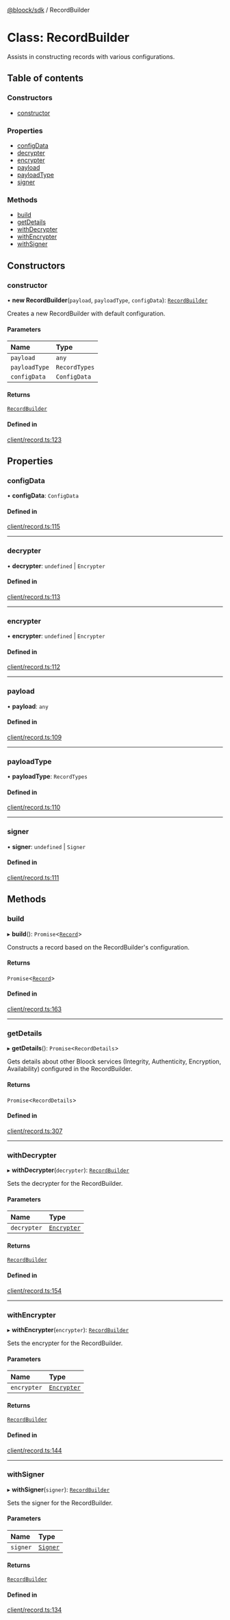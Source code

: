 [@bloock/sdk](../index.md) / RecordBuilder

# Class: RecordBuilder

Assists in constructing records with various configurations.

## Table of contents

### Constructors

- [constructor](RecordBuilder.md#constructor)

### Properties

- [configData](RecordBuilder.md#configdata)
- [decrypter](RecordBuilder.md#decrypter)
- [encrypter](RecordBuilder.md#encrypter)
- [payload](RecordBuilder.md#payload)
- [payloadType](RecordBuilder.md#payloadtype)
- [signer](RecordBuilder.md#signer)

### Methods

- [build](RecordBuilder.md#build)
- [getDetails](RecordBuilder.md#getdetails)
- [withDecrypter](RecordBuilder.md#withdecrypter)
- [withEncrypter](RecordBuilder.md#withencrypter)
- [withSigner](RecordBuilder.md#withsigner)

## Constructors

### constructor

• **new RecordBuilder**(`payload`, `payloadType`, `configData`): [`RecordBuilder`](RecordBuilder.md)

Creates a new RecordBuilder with default configuration.

#### Parameters

| Name | Type |
| :------ | :------ |
| `payload` | `any` |
| `payloadType` | `RecordTypes` |
| `configData` | `ConfigData` |

#### Returns

[`RecordBuilder`](RecordBuilder.md)

#### Defined in

[client/record.ts:123](https://github.com/bloock/bloock-sdk/blob/10b1e90/languages/js/src/client/record.ts#L123)

## Properties

### configData

• **configData**: `ConfigData`

#### Defined in

[client/record.ts:115](https://github.com/bloock/bloock-sdk/blob/10b1e90/languages/js/src/client/record.ts#L115)

___

### decrypter

• **decrypter**: `undefined` \| `Encrypter`

#### Defined in

[client/record.ts:113](https://github.com/bloock/bloock-sdk/blob/10b1e90/languages/js/src/client/record.ts#L113)

___

### encrypter

• **encrypter**: `undefined` \| `Encrypter`

#### Defined in

[client/record.ts:112](https://github.com/bloock/bloock-sdk/blob/10b1e90/languages/js/src/client/record.ts#L112)

___

### payload

• **payload**: `any`

#### Defined in

[client/record.ts:109](https://github.com/bloock/bloock-sdk/blob/10b1e90/languages/js/src/client/record.ts#L109)

___

### payloadType

• **payloadType**: `RecordTypes`

#### Defined in

[client/record.ts:110](https://github.com/bloock/bloock-sdk/blob/10b1e90/languages/js/src/client/record.ts#L110)

___

### signer

• **signer**: `undefined` \| `Signer`

#### Defined in

[client/record.ts:111](https://github.com/bloock/bloock-sdk/blob/10b1e90/languages/js/src/client/record.ts#L111)

## Methods

### build

▸ **build**(): `Promise`\<[`Record`](Record.md)\>

Constructs a record based on the RecordBuilder's configuration.

#### Returns

`Promise`\<[`Record`](Record.md)\>

#### Defined in

[client/record.ts:163](https://github.com/bloock/bloock-sdk/blob/10b1e90/languages/js/src/client/record.ts#L163)

___

### getDetails

▸ **getDetails**(): `Promise`\<`RecordDetails`\>

Gets details about other Bloock services (Integrity, Authenticity, Encryption, Availability) configured in the RecordBuilder.

#### Returns

`Promise`\<`RecordDetails`\>

#### Defined in

[client/record.ts:307](https://github.com/bloock/bloock-sdk/blob/10b1e90/languages/js/src/client/record.ts#L307)

___

### withDecrypter

▸ **withDecrypter**(`decrypter`): [`RecordBuilder`](RecordBuilder.md)

Sets the decrypter for the RecordBuilder.

#### Parameters

| Name | Type |
| :------ | :------ |
| `decrypter` | [`Encrypter`](Encrypter.md) |

#### Returns

[`RecordBuilder`](RecordBuilder.md)

#### Defined in

[client/record.ts:154](https://github.com/bloock/bloock-sdk/blob/10b1e90/languages/js/src/client/record.ts#L154)

___

### withEncrypter

▸ **withEncrypter**(`encrypter`): [`RecordBuilder`](RecordBuilder.md)

Sets the encrypter for the RecordBuilder.

#### Parameters

| Name | Type |
| :------ | :------ |
| `encrypter` | [`Encrypter`](Encrypter.md) |

#### Returns

[`RecordBuilder`](RecordBuilder.md)

#### Defined in

[client/record.ts:144](https://github.com/bloock/bloock-sdk/blob/10b1e90/languages/js/src/client/record.ts#L144)

___

### withSigner

▸ **withSigner**(`signer`): [`RecordBuilder`](RecordBuilder.md)

Sets the signer for the RecordBuilder.

#### Parameters

| Name | Type |
| :------ | :------ |
| `signer` | [`Signer`](Signer.md) |

#### Returns

[`RecordBuilder`](RecordBuilder.md)

#### Defined in

[client/record.ts:134](https://github.com/bloock/bloock-sdk/blob/10b1e90/languages/js/src/client/record.ts#L134)
